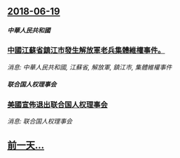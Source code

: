 ## [2018-06-19](/news/2018/06/19/index.md)

##### 中華人民共和國
### [中國江蘇省鎮江市發生解放軍老兵集體維權事件。 ](/news/2018/06/19/中國江蘇省鎮江市發生解放軍老兵集體維權事件.md)
_消息: 中華人民共和國, 江蘇省, 解放軍, 鎮江市, 集體維權事件_

##### 联合国人权理事会
### [美國宣佈退出联合国人权理事会 ](/news/2018/06/19/美國宣佈退出联合国人权理事会.md)
_消息: 联合国人权理事会_

## [前一天...](/news/2018/06/18/index.md)

